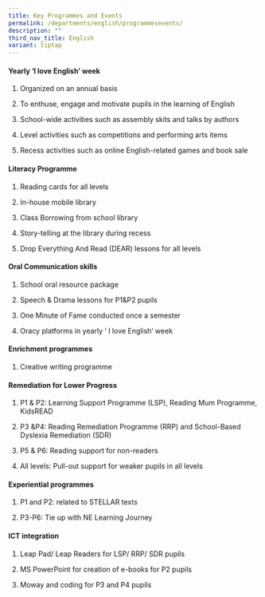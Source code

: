 ```yaml
---
title: Key Programmes and Events
permalink: /departments/english/programmesevents/
description: ""
third_nav_title: English
variant: tiptap
---
```

<h4><strong>Yearly ‘I love English’ week</strong></h4>
<ol data-tight="true" class="tight">
<li>
<p>Organized on an annual basis</p>
</li>
<li>
<p>To enthuse, engage and motivate pupils in the learning of English</p>
</li>
<li>
<p>School-wide activities such as assembly skits and talks by authors</p>
</li>
<li>
<p>Level activities such as competitions and performing arts items</p>
</li>
<li>
<p>Recess activities such as online English-related games and book sale</p>
</li>
</ol>
<p></p>
<h4><strong>Literacy Programme</strong></h4>
<ol data-tight="true" class="tight">
<li>
<p>Reading cards for all levels</p>
</li>
<li>
<p>In-house mobile library</p>
</li>
<li>
<p>Class Borrowing from school library</p>
</li>
<li>
<p>Story-telling at the library during recess</p>
</li>
<li>
<p>Drop Everything And Read (DEAR) lessons for all levels</p>
</li>
</ol>
<h4><strong>Oral Communication skills</strong></h4>
<ol data-tight="true" class="tight">
<li>
<p>School oral resource package</p>
</li>
<li>
<p>Speech &amp; Drama lessons for P1&amp;P2 pupils</p>
</li>
<li>
<p>One Minute of Fame conducted once a semester</p>
</li>
<li>
<p>Oracy platforms in yearly ‘ I love English’ week</p>
</li>
</ol>
<h4><strong>Enrichment programmes</strong></h4>
<ol data-tight="true" class="tight">
<li>
<p>Creative writing programme</p>
</li>
</ol>
<h4><strong>Remediation for Lower Progress</strong></h4>
<ol data-tight="true" class="tight">
<li>
<p>P1 &amp; P2: Learning Support Programme (LSP), Reading Mum Programme,
KidsREAD</p>
</li>
<li>
<p>P3 &amp;P4: Reading Remediation Programme (RRP) and School-Based Dyslexia
Remediation (SDR)</p>
</li>
<li>
<p>P5 &amp; P6: Reading support for non-readers</p>
</li>
<li>
<p>All levels: Pull-out support for weaker pupils in all levels</p>
</li>
</ol>
<h4><strong>Experiential programmes</strong></h4>
<ol data-tight="true" class="tight">
<li>
<p>P1 and P2: related to STELLAR texts</p>
</li>
<li>
<p>P3-P6: Tie up with NE Learning Journey</p>
</li>
</ol>
<h4><strong>ICT integration</strong></h4>
<ol data-tight="true" class="tight">
<li>
<p>Leap Pad/ Leap Readers for LSP/ RRP/ SDR pupils</p>
</li>
<li>
<p>MS PowerPoint for creation of e-books for P2 pupils</p>
</li>
<li>
<p>Moway and coding for P3 and P4 pupils</p>
</li>
</ol>
<p></p>